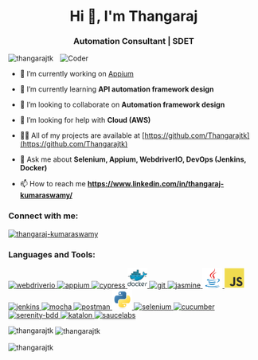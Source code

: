 <h1 align="center">Hi 👋, I'm Thangaraj</h1>
<h3 align="center">Automation Consultant | SDET</h3>

<img align="right" src="https://camo.githubusercontent.com/5ddf73ad3a205111cf8c686f687fc216c2946a75005718c8da5b837ad9de78c9/68747470733a2f2f7468756d62732e6766796361742e636f6d2f4576696c4e657874446576696c666973682d736d616c6c2e676966" width=400 alt="Coder" />

<p align="left"> <img src="https://komarev.com/ghpvc/?username=thangarajtk&label=Profile%20views&color=0e75b6&style=flat" alt="thangarajtk" /> </p>

- 🔭 I’m currently working on [Appium](https://github.com/Thangarajtk/appium-mobileAutomationFramework)

- 🌱 I’m currently learning **API automation framework design**

- 👯 I’m looking to collaborate on **Automation framework design**

- 🤝 I’m looking for help with **Cloud (AWS)**

- 👨‍💻 All of my projects are available at [https://github.com/Thangarajtk](https://github.com/Thangarajtk)

- 💬 Ask me about **Selenium, Appium, WebdriverIO, DevOps (Jenkins, Docker)**

- 📫 How to reach me **https://www.linkedin.com/in/thangaraj-kumaraswamy/**

<h3 align="left">Connect with me:</h3>
<p align="left">
<a href="https://linkedin.com/in/thangaraj-kumaraswamy" target="blank"><img align="center" src="https://raw.githubusercontent.com/rahuldkjain/github-profile-readme-generator/master/src/images/icons/Social/linked-in-alt.svg" alt="thangaraj-kumaraswamy" height="30" width="40" /></a>
</p>

<h3 align="left">Languages and Tools:</h3>
<p align="left"> 
  <a href="https://webdriver.io/" target="_blank" rel="noreferrer"> 
  <img src="https://avatars.githubusercontent.com/u/6512473?s=200&v=4" alt="webdriverio" width="40" height="40"/> </a> 
  <a href="https://appium.io/" target="_blank" rel="noreferrer"> 
  <img src="https://camo.githubusercontent.com/3eb867d17687f3afdc1f69c250427f98c9577286e83d4d8c10ca7683287549ad/68747470733a2f2f7777772e6b6579746f72632e636f6d2f77702d636f6e74656e742f75706c6f6164732f323031342f30382f61707069756d2e706e67" alt="appium" width="60" height="40"/> </a>
  <a href="https://www.cypress.io" target="_blank" rel="noreferrer"> 
  <img src="https://raw.githubusercontent.com/simple-icons/simple-icons/6e46ec1fc23b60c8fd0d2f2ff46db82e16dbd75f/icons/cypress.svg" alt="cypress" width="40" height="40"/> </a>
  <a href="https://www.docker.com/" target="_blank" rel="noreferrer"> 
  <img src="https://raw.githubusercontent.com/devicons/devicon/master/icons/docker/docker-original-wordmark.svg" alt="docker" width="40" height="40"/> </a>
  <a href="https://git-scm.com/" target="_blank" rel="noreferrer"> 
  <img src="https://www.vectorlogo.zone/logos/git-scm/git-scm-icon.svg" alt="git" width="40" height="40"/> </a> 
  <a href="https://jasmine.github.io/" target="_blank" rel="noreferrer"> 
  <img src="https://www.vectorlogo.zone/logos/jasmine/jasmine-icon.svg" alt="jasmine" width="40" height="40"/> </a>
  <a href="https://www.java.com" target="_blank" rel="noreferrer">
  <img src="https://raw.githubusercontent.com/devicons/devicon/master/icons/java/java-original.svg" alt="java" width="40" height="40"/> </a> 
  <a href="https://developer.mozilla.org/en-US/docs/Web/JavaScript" target="_blank" rel="noreferrer"> 
  <img src="https://raw.githubusercontent.com/devicons/devicon/master/icons/javascript/javascript-original.svg" alt="javascript" width="40" height="40"/> </a> 
  <a href="https://www.jenkins.io" target="_blank" rel="noreferrer"> <img src="https://www.vectorlogo.zone/logos/jenkins/jenkins-icon.svg" alt="jenkins" width="40" height="40"/> </a> 
  <a href="https://mochajs.org" target="_blank" rel="noreferrer"> <img src="https://www.vectorlogo.zone/logos/mochajs/mochajs-icon.svg" alt="mocha" width="40" height="40"/> </a> 
  <a href="https://postman.com" target="_blank" rel="noreferrer"> <img src="https://www.vectorlogo.zone/logos/getpostman/getpostman-icon.svg" alt="postman" width="40" height="40"/> </a> 
  <a href="https://www.python.org" target="_blank" rel="noreferrer"> <img src="https://raw.githubusercontent.com/devicons/devicon/master/icons/python/python-original.svg" alt="python" width="40" height="40"/> </a> 
  <a href="https://www.selenium.dev" target="_blank" rel="noreferrer"> <img src="https://raw.githubusercontent.com/detain/svg-logos/780f25886640cef088af994181646db2f6b1a3f8/svg/selenium-logo.svg" alt="selenium" width="40" height="40"/> </a> 
  <a href="https://cucumber.io/" target="_blank" rel="noreferrer"> 
  <img src="https://avatars.githubusercontent.com/u/320565?s=200&v=4" alt="cucumber" width="40" height="40"/> </a>
  <a href="https://serenity-bdd.github.io/theserenitybook/latest/index.html" target="_blank" rel="noreferrer"> 
  <img src="https://serenity-bdd.info/wp-content/uploads/elementor/thumbs/serenity-bdd-pac9onzlqv9ebi90cpg4zsqnp28x4trd1adftgkwbq.png" alt="serenity-bdd" width="90" height="40"/> </a>
  <a href="https://www.katalon.com/" target="_blank" rel="noreferrer"> 
  <img src="https://upload.wikimedia.org/wikipedia/commons/a/a6/Katalon_Studio_logo.png?20180517091013" alt="katalon" width="100" height="40"/> </a>
  <a href="https://saucelabs.com/" target="_blank" rel="noreferrer"> 
  <img src="https://d2h1nbmw1jjnl.cloudfront.net/company_directory_entries/company_logos/000/000/055/original/Sauce-Labs_Vert_Red-Grey_RGB-1000x1000.png?1543624837" alt="saucelabs" width="55" height="40"/> </a>
</p>

<p><img align="left" src="https://github-readme-stats.vercel.app/api/top-langs?username=thangarajtk&show_icons=true&locale=en&layout=compact" alt="thangarajtk" /></p>

<p>&nbsp;<img align="center" src="https://github-readme-stats.vercel.app/api?username=thangarajtk&show_icons=true&locale=en" alt="thangarajtk" /></p>

<p><img align="center" src="https://github-readme-streak-stats.herokuapp.com/?user=thangarajtk&" alt="thangarajtk" /></p>
